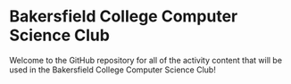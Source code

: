 # Bakersfield College Computer Science Club
Welcome to the GitHub repository for all of the activity content that will be used in the Bakersfield College Computer Science Club!
